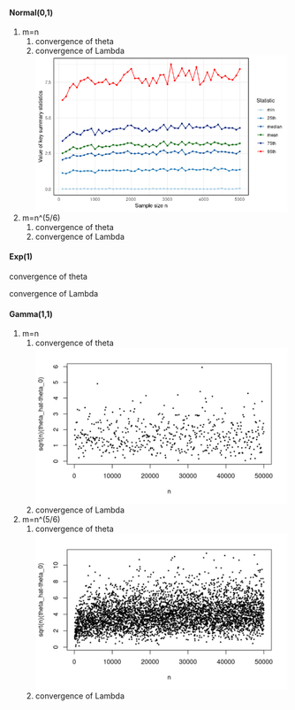 #### Normal(0,1)
1. m=n
	1. convergence of theta
	2. convergence of Lambda ![](Pasted%20image%2020250730123329.png)
2. m=n^(5/6)
	1. convergence of theta 
	2. convergence of Lambda 
#### Exp(1)
convergence of theta

convergence of Lambda

#### Gamma(1,1)
1. m=n
	1. convergence of theta ![](Pasted%20image%2020250730124819.png)
	2. convergence of Lambda
2. m=n^(5/6)
	1. convergence of theta ![](Pasted%20image%2020250730123430.png)
	2. convergence of Lambda
